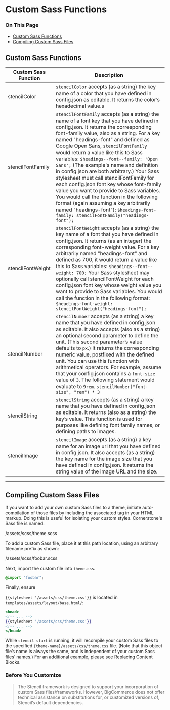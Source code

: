 <h1>Custom Sass Functions</h1>
<div class="otp" id="no-index">
	<h3> On This Page </h3>
	<ul>
    <li><a href="#custom_custom-sass-functions">Custom Sass Functions</a></li>
    <li><a href="#custom_compiling">Compiling Custom Sass Files</a></li>
	</ul>
</div>

<a href='#custom_custom-sass-functions' aria-hidden='true' class='block-anchor'  id='custom_custom-sass-functions'><i aria-hidden='true' class='linkify icon'></i></a>

## Custom Sass Functions

| Custom Sass Function  | Description  |
|---|---|
| stencilColor  | `stencilColor` accepts (as a string) the key name of a color that you have defined in <span class="fn">config.json</span> as editable. It returns the color’s hexadecimal value.s|
| stencilFontFamily  | `stencilFontFamily` accepts (as a string) the name of a font key that you have defined in config.json. It returns the corresponding font-family value, also as a string. For a key named "headings-font" and defined as Google Open Sans, `stencilFontFamily` would return a value like this to Sass variables: `$headings-‐font-‐family: 'Open Sans';` (The example's name and definition in config.json are both arbitrary.) Your Sass stylesheet must call stencilFontFamily for each <span class="fn">config.json</span> font key whose font-family value you want to provide to Sass variables. You would call the function in the following format (again assuming a key arbitrarily named "headings-font"): `$headings-font-family: stencilFontFamily("headings-font");`  |
| stencilFontWeight  | `stencilFontWeight` accepts (as a string) the key name of a font that you have defined in config.json. It returns (as an integer) the corresponding font-weight value. For a key arbitrarily named "headings-font" and defined as 700, it would return a value like this to Sass variables: `$headings-‐font-‐weight: 700;` Your Sass stylesheet may optionally call stencilFontWeight for each <span class="fn">config.json</span> font key whose weight value you want to provide to Sass variables. You would call the function in the following format: `$headings-font-weight: stencilFontWeight("headings-font");`  |
| stencilNumber  | `stencilNumber` accepts (as a string) a key name that you have defined in config.json as editable. It also accepts (also as a string) an optional second parameter to define the unit. (This second parameter’s value defaults to `px`.) It returns the corresponding numeric value, postfixed with the defined unit. You can use this function with arithmetical operators. For example, assume that your config.json contains a `font-size` value of `3`. The following statement would evaluate to `9rem`. `stencilNumber("font-size", "rem") * 3`  |
| stencilString  | `stencilString` accepts (as a string) a key name that you have defined in <span class="fn">config.json</span> as editable. It returns (also as a string) the key’s value. This function is used for purposes like defining font family names, or defining paths to images.  |
| stencilImage  | `stencilImage` accepts (as a string) a key name for an image url that you have defined in <span class="fn">config.json</span>. It also accepts (as a string) the key name for the image size that you have defined in <span class="fn">config.json</span>. It returns the string value of the image URL and the size.  |

---

<a href='#custom_compiling' aria-hidden='true' class='block-anchor'  id='custom_compiling'><i aria-hidden='true' class='linkify icon'></i></a>

## Compiling Custom Sass Files

If you want to add your own custom Sass files to a theme, initiate auto-compilation of those files by including the associated tag in your HTML markup. Doing this is useful for isolating your custom styles. Cornerstone's Sass file is named:

<span class="fp">/assets/scss/theme.scss</span>

To add a custom Sass file, place it at this path location, using an arbitrary filename prefix as shown:

<span class="fp">/assets/scss/foobar.scss</span>


Next, import the custom file into `theme.css`.

```scss
@import "foobar";
```

Finally, ensure

`{{stylesheet '/assets/css/theme.css'}}` is located in `templates/assets/layout/base.html/`:

```handlebars
<head>
<!-- ... -->
{{stylesheet '/assets/css/theme.css'}}
<!-- ... -->
</head>
```


While `stencil start` is running, it will recompile your custom Sass files to the specified <span class="fp">`{theme-name}/assets/css/theme.css`</span> file. (Note that this object file’s name is always the same, and is independent of your custom Sass files’ names.) For an additional example, please see Replacing Content Blocks.


<div class="HubBlock--callout">
<div class="CalloutBlock--warning">
<div class="HubBlock-content">

<!-- theme: warning -->

### Before You Customize
> The Stencil framework is designed to support your incorporation of custom Sass files/frameworks. However, BigCommerce does not offer technical assistance on substitutions for, or customized versions of, Stencil’s default dependencies.

</div>
</div>
</div>
